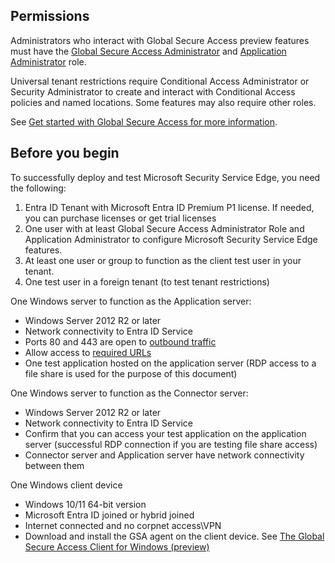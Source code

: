 ## Permissions
Administrators who interact with Global Secure Access preview features must have the [Global Secure Access Administrator](https://learn.microsoft.com/en-us/entra/identity/role-based-access-control/permissions-reference#global-secure-access-administrator) and [Application Administrator](https://learn.microsoft.com/en-us/entra/identity/role-based-access-control/permissions-reference#application-administrator) role.

Universal tenant restrictions require Conditional Access Administrator or Security Administrator to create and interact with Conditional Access policies and named locations.
Some features may also require other roles. 

See [Get started with Global Secure Access for more information](https://learn.microsoft.com/en-us/entra/global-secure-access/how-to-get-started-with-global-secure-access).

## Before you begin
To successfully deploy and test Microsoft Security Service Edge, you need the following:
1)	Entra ID Tenant with Microsoft Entra ID Premium P1 license. If needed, you can purchase licenses or get trial licenses
2)	One user with at least Global Secure Access Administrator Role and Application Administrator to configure Microsoft Security Service Edge features. 
3)	At least one user or group to function as the client test user in your tenant.
4)	One test user in a foreign tenant (to test tenant restrictions)
   
One Windows server to function as the Application server:
* Windows Server 2012 R2 or later
* Network connectivity to Entra ID Service
* Ports 80 and 443 are open to [outbound traffic](https://learn.microsoft.com/en-us/entra/global-secure-access/how-to-configure-connectors#open-ports)
* Allow access to [required URLs](https://learn.microsoft.com/en-us/entra/global-secure-access/how-to-configure-connectors#allow-access-to-urls)
* One test application hosted on the application server (RDP access to a file share is used for the purpose of this document)

One Windows server to function as the Connector server:
* Windows Server 2012 R2 or later
* Network connectivity to Entra ID Service
* Confirm that you can access your test application on the application server (successful RDP connection if you are testing file share access)
* Connector server and Application server have network connectivity between them

One Windows client device
* Windows 10/11 64-bit version
* Microsoft Entra ID joined or hybrid joined
* Internet connected and no corpnet access\VPN
* Download and install the GSA agent on the client device. See [The Global Secure Access Client for Windows (preview)](https://learn.microsoft.com/en-us/entra/global-secure-access/how-to-install-windows-client) 

